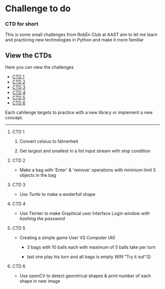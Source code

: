 # Challenge to do

### CTD for short

This is some small challenges from RobEn Club at AAST aim to let me learn and practicing new technologies in Python and make it more famillar

## View the CTDs

Here you can view the challenges

- [CTD 1](https://github.com/AntonAshraf/Materials/blob/main/CTDs/ctd1.pdf)
- [CTD 2](https://github.com/AntonAshraf/Materials/blob/main/CTDs/ctd2.pdf)
- [CTD 3](https://github.com/AntonAshraf/Materials/blob/main/CTDs/ctd3.pdf)
- [CTD 4](https://github.com/AntonAshraf/Materials/blob/main/CTDs/ctd4.pdf)
- [CTD 5](https://github.com/AntonAshraf/Materials/blob/main/CTDs/ctd5.pdf)
- [CTD 6](https://github.com/AntonAshraf/Materials/blob/main/CTDs/ctd6.png)

Each cahllenge targets to practice with a new library or implement a new concept.

---

1. CTD 1
   
   1. Convert celsius to fahrenheit
   
   2. Get largest and smallest in a list input stream with stop condition

2. CTD 2
   
   - Make a bag with 'Enter' & 'remove' operations with minimum limit 5 objects in the bag

3. CTD 3
   
   - Use *Turtle* to make a woderfull shape

4. CTD 4
   
   - Use Tkinter to make Graphical user Interface Login window _with hashing the password_

5. CTD 5
   
   - Creating a simple game User VS Computer (AI) 
     
     - 3 bags with 10 balls each with maximum of 5 balls take per turn 
     
     - last one play his turn and all bags is empty *WIN* "Try it out"😉

6. CTD 6
   
   - Use openCV to detect geomtrical shapes & print number of each shape in new image
